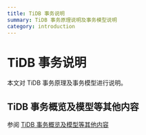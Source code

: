 ```yaml
---
title: TiDB 事务说明
summary: TiDB 事务原理说明及事务模型说明
category: introduction
---
```


# TiDB 事务说明

本文对 TiDB 事务原理及事务模型进行说明。

## TiDB 事务概览及模型等其他内容

参阅 [TiDB 事务概览及模型等其他内容](https://docs.pingcap.com/zh/tidb/stable/transaction-overview)
